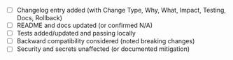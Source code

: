 - [ ] Changelog entry added (with Change Type, Why, What, Impact, Testing, Docs, Rollback)
- [ ] README and docs updated (or confirmed N/A)
- [ ] Tests added/updated and passing locally
- [ ] Backward compatibility considered (noted breaking changes)
- [ ] Security and secrets unaffected (or documented mitigation)
